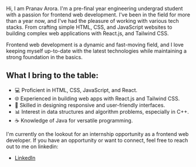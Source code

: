 Hi, I am Pranav Arora.
I'm a pre-final year engineering undergrad student with a passion for frontend web development. I've been in the field for more than a year now, and I've had the pleasure of working with various tech stacks. From crafting simple HTML, CSS, and JavaScript websites to building complex web applications with React.js, and Tailwind CSS.

Frontend web development is a dynamic and fast-moving field, and I love keeping myself up-to-date with the latest technologies while maintaining a strong foundation in the basics.

## What I bring to the table:

- 💻 Proficient in HTML, CSS, JavaScript, and React.
- 🌐 Experienced in building web apps with React.js and Tailwind CSS.
- 🎨 Skilled in designing responsive and user-friendly interfaces.
- 📊 Interest in data structures and algorithm problems, especially in C++.
- ☕ Knowledge of Java for versatile programming.

I'm currently on the lookout for an internship opportunity as a frontend web developer. If you have an opportunity or want to connect, feel free to reach out to me on linkedin:
- [LinkedIn](https://www.linkedin.com/in/pranav-arora-340i/)


<!---
ipranavarora/ipranavarora is a ✨ special ✨ repository because its `README.md` (this file) appears on your GitHub profile.
You can click the Preview link to take a look at your changes.
--->
